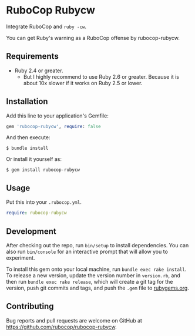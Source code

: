 # RuboCop Rubycw

Integrate RuboCop and `ruby -cw`.

You can get Ruby's warning as a RuboCop offense by rubocop-rubycw.

## Requirements

* Ruby 2.4 or greater.
  * But I highly recommend to use Ruby 2.6 or greater.
    Because it is about 10x slower if it works on Ruby 2.5 or lower.

## Installation

Add this line to your application's Gemfile:

```ruby
gem 'rubocop-rubycw', require: false
```

And then execute:

    $ bundle install

Or install it yourself as:

    $ gem install rubocop-rubycw

## Usage

Put this into your `.rubocop.yml`.

```yaml
require: rubocop-rubycw
```

## Development

After checking out the repo, run `bin/setup` to install dependencies. You can also run `bin/console` for an interactive prompt that will allow you to experiment.

To install this gem onto your local machine, run `bundle exec rake install`. To release a new version, update the version number in `version.rb`, and then run `bundle exec rake release`, which will create a git tag for the version, push git commits and tags, and push the `.gem` file to [rubygems.org](https://rubygems.org).

## Contributing

Bug reports and pull requests are welcome on GitHub at https://github.com/rubocop/rubocop-rubycw.
